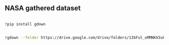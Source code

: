 ## NASA gathered dataset
```bash

!pip install gdown


!gdown --folder https://drive.google.com/drive/folders/1I6Ful_oMMNKk5uFgodC081v3DEGk-jrW?usp=sharing -O dataset/
```
